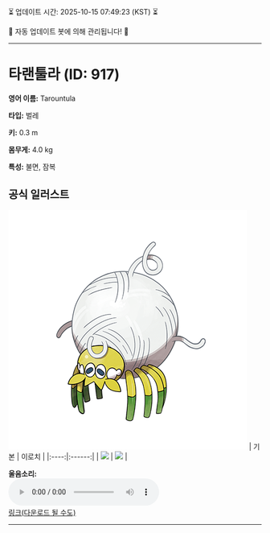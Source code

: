 
⏳ 업데이트 시간: 2025-10-15 07:49:23 (KST) ⏳

🤖 자동 업데이트 봇에 의해 관리됩니다! 🤖

---

# 타랜툴라 (ID: 917)
**영어 이름:** Tarountula

**타입:** 벌레

**키:** 0.3 m

**몸무게:** 4.0 kg

**특성:** 불면, 잠복

## 공식 일러스트
![](https://raw.githubusercontent.com/PokeAPI/sprites/master/sprites/pokemon/other/official-artwork/917.png)
| 기본 | 이로치 |
|:----:|:------:|
| <img src="http://play.pokemonshowdown.com/sprites/ani/tarountula.gif" width="200"> | <img src="http://play.pokemonshowdown.com/sprites/ani-shiny/tarountula.gif" width="200"> |

**울음소리:**<br><audio controls src="https://raw.githubusercontent.com/PokeAPI/cries/main/cries/pokemon/latest/917.ogg"></audio><br> [링크(다운로드 될 수도)](https://raw.githubusercontent.com/PokeAPI/cries/main/cries/pokemon/latest/917.ogg)


---
